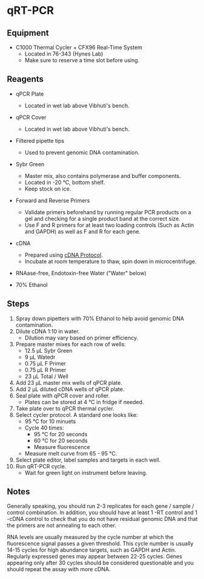 # qRT-PCR

## Equipment

* C1000 Thermal Cycler + CFX96 Real-Time System
    * Located in 76-343 (Hynes Lab)
    * Make sure to reserve a time slot before using.

## Reagents

* qPCR Plate
    * Located in wet lab above Vibhuti's bench.

* qPCR Cover
    * Located in wet lab above Vibhuti's bench.

* Filtered pipette tips
    * Used to prevent genomic DNA contamination.

* Sybr Green
    * Master mix, also contains polymerase and buffer components.
    * Located in -20 °C, bottom shelf.
    * Keep stock on ice.

* Forward and Reverse Primers
    * Validate primers beforehand by running regular PCR products on a gel and
      checking for a single product band at the correct size.
    * Use F and R primers for at least two loading controls (Such as Actin and
      GAPDH) as well as F and R for each gene.

* cDNA
    * Prepared using [cDNA Protocol](cdna_prep.md).
    * Incubate at room temperature to thaw, spin down in microcentrifuge.

* RNAase-free, Endotoxin-free Water ("Water" below)

* 70% Ethanol

## Steps

1. Spray down pipetters with 70% Ethanol to help avoid genomic DNA
   contamination.
2. Dilute cDNA 1:10 in water.
    * Dilution may vary based on primer efficiency.
3. Prepare master mixes for each row of wells:
    * 12.5 μL Sybr Green
    * 9 μL Watedr
    * 0.75 μL F Primer
    * 0.75 μL R Primer
    * 23 μL Total / Well
4. Add 23 μL master mix wells of qPCR plate.
5. Add 2 μL diluted cDNA wells of qPCR plate.
6. Seal plate with qPCR cover and roller.
    * Plates can be stored at 4 °C in fridge if needed.
7. Take plate over to qPCR thermal cycler.
8. Select cycler protocol. A standard one looks like:
    * 95 °C for 10 minuets
    * Cycle 40 times:
        * 95 °C for 20 seconds
        * 60 °C for 20 seconds
        * Measure fluorescence
    * Measure melt curve from 65 - 95 °C.
9. Select plate editor, label samples and targets in each well.
10. Run qRT-PCR cycle.
    * Wait for green light on instrument before leaving.

## Notes

Generally speaking, you should run 2-3 replicates for each gene / sample /
control combination. In addition, you should have at least 1 -RT control and 1
-cDNA control to check that you do not have residual genomic DNA and that the
primers are not annealing to each other.

RNA levels are usually measured by the cycle number at which the fluorescence
signal passes a given threshold. This cycle number is usually 14-15 cycles for
high abundance targets, such as GAPDH and Actin. Regularly expressed genes
may appear between 22-25 cycles. Genes appearing only after 30 cycles should be
considered questionable and you should repeat the assay with more cDNA.

